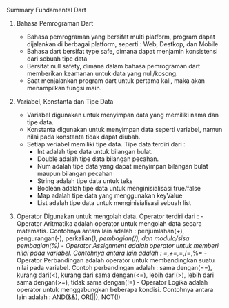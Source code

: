 Summary Fundamental Dart

1. Bahasa Pemrograman Dart
    - Bahasa pemrograman yang bersifat multi platform, program dapat dijalankan di berbagai platform, seperti : Web, Destkop, dan Mobile.
    - Bahasa dart bersifat type safe, dimana dapat menjamin konsistensi dari sebuah tipe data
    - Bersifat null safety, dimana dalam bahasa pemrograman dart memberikan keamanan untuk data yang null/kosong.
    - Saat menjalankan program dart untuk pertama kali, maka akan menampilkan fungsi main.

2. Variabel, Konstanta dan Tipe Data
    - Variabel digunakan untuk menyimpan data yang memiliki nama dan tipe data.
    - Konstanta digunakan untuk menyimpan data seperti variabel, namun nilai pada konstanta tidak dapat diubah.
    - Setiap veriabel memiliki tipe data.
    Tipe data terdiri dari :
        - Int adalah tipe data untuk bilangan bulat.
        - Double adalah tipe data bilangan pecahan.
        - Num adalah tipe data yang dapat menyimpan bilangan bulat maupun bilangan pecahan
        - String adalah tipe data untuk teks
        - Boolean adalah tipe data untuk menginisialisasi true/false
        - Map adalah tipe data yang menggunakan keyValue
        - List adalah tipe data untuk menginisialisasi sebuah list

3. Operator
    Digunakan untuk mengolah data. Operator terdiri dari :
        - Operator Aritmatika adalah operator untuk mengolah data secara matematis. Contohnya antara lain adalah :
        penjumlahan(+), pengurangan(-), perkalian(*), pembagian(/), dan modulo/sisa pembagian(%)
        - Operator Assignment adalah operator untuk memberi nilai pada variabel. Contohnya antara lain adalah : =,+=,*=,/=,%=
        - Operator Perbandingan adalah operator untuk membandingkan suatu nilai pada variabel. Contoh perbandingan adalah : sama dengan(==), kurang dari(<), kurang dari sama dengan(<=), lebih dari(>), lebih dari sama dengan(>=), tidak sama dengan(!=)
        - Operator Logika adalah operator untuk menggabungkan beberapa kondisi. Contohnya antara lain adalah : AND(&&), OR(||), NOT(!)
